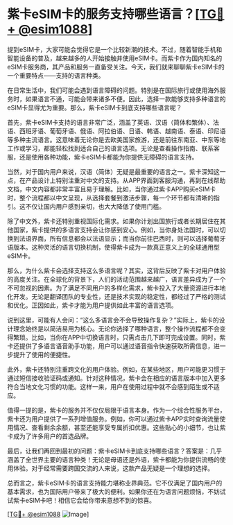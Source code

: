# 紫卡eSIM卡的服务支持哪些语言？[[TG💪+ @esim1088](https://t.me/s/esim1088)]

提到eSIM卡，大家可能会觉得它是一个比较新潮的技术。不过，随着智能手机和智能设备的普及，越来越多的人开始接触并使用eSIM卡。而紫卡作为国内知名的eSIM卡服务商，其产品和服务一直备受关注。今天，我们就来聊聊紫卡eSIM卡的一个重要特点——支持的语言种类。

在日常生活中，我们可能会遇到语言障碍的问题。特别是在国际旅行或使用海外服务时，如果语言不通，可能会带来诸多不便。因此，选择一款能够支持多种语言的eSIM卡显得尤为重要。那么，紫卡eSIM卡到底支持哪些语言呢？

首先，紫卡eSIM卡支持的语言非常广泛，涵盖了英语、汉语（简体和繁体）、法语、西班牙语、葡萄牙语、俄语、阿拉伯语、日语、韩语、越南语、泰语、印尼语等多种主流语言。这意味着无论你是去欧美国家旅游，还是前往东南亚、中东等地工作或学习，都能轻松找到适合自己的语言选项。无论是查看操作指南、联系客服，还是使用各种功能，紫卡eSIM卡都能为你提供无障碍的语言支持。

当然，对于国内用户来说，汉语（简体）无疑是最重要的语言之一。紫卡深知这一点，在产品设计上特别注重对中文的支持。从APP界面到客服沟通，再到在线帮助文档，中文内容都非常丰富且易于理解。比如，当你通过紫卡APP购买eSIM卡时，整个流程都以中文呈现，从选择套餐到激活步骤，每一个环节都有清晰的指引。这不仅让国内用户感到亲切，也大大降低了使用门槛。

除了中文外，紫卡还特别重视国际化需求。如果你计划出国旅行或者长期居住在其他国家，紫卡提供的多语言支持会让你感到安心。例如，当你身处法国时，可以切换到法语界面，所有信息都会以法语显示；而当你前往巴西时，则可以选择葡萄牙语版本。这种灵活的语言切换机制，使得紫卡成为一款真正意义上的全球通用型eSIM卡。

那么，为什么紫卡会选择支持这么多语言呢？其实，这背后反映了紫卡对用户体验的高度关注。在全球化的背景下，人们的活动范围越来越广，语言差异成为了一个不可忽视的因素。为了满足不同用户的多样化需求，紫卡投入了大量资源进行本地化开发。无论是翻译团队的专业性，还是技术实现的稳定性，都经过了严格的测试和优化。正因如此，紫卡才能为用户提供如此丰富的语言选项。

说到这里，可能有人会问：“这么多语言会不会导致操作复杂？”实际上，紫卡的设计理念始终是以简洁易用为核心。无论你选择了哪种语言，整个操作流程都不会变得繁琐。比如，当你在APP中切换语言时，只需点击几下即可完成设置。同时，紫卡还提供了多语言语音助手功能，用户可以通过语音指令快速获取所需信息，进一步提升了使用的便捷性。

此外，紫卡还特别注重跨文化的用户体验。例如，在某些地区，用户可能更习惯于通过短信接收验证码或通知。针对这种情况，紫卡会在相应的语言版本中加入更多符合当地文化习惯的功能。这样一来，用户在使用过程中就不会感到陌生或不适应。

值得一提的是，紫卡的服务并不仅仅局限于语言本身。作为一个综合性服务平台，紫卡还为用户提供了一系列增值服务。例如，你可以通过紫卡APP实时查询流量使用情况、查看剩余余额，甚至还能享受专属折扣优惠。这些贴心的小细节，也让紫卡成为了许多用户的首选品牌。

最后，让我们再回到最初的问题：紫卡eSIM卡到底支持哪些语言？答案是：几乎涵盖了全世界主要的语言种类！无论是母语还是外语，紫卡都能为你提供流畅的使用体验。对于经常需要跨国交流的人来说，这款产品无疑是一个理想的选择。

总而言之，紫卡eSIM卡的语言支持能力堪称业界典范。它不仅满足了国内用户的基本需求，也为国际用户带来了极大的便利。如果你还在为语言问题烦恼，不妨试试紫卡eSIM卡吧！相信它会给你带来意想不到的惊喜。

[[TG💪+ @esim1088](https://t.me/s/esim1088) ![Image](https://i.postimg.cc/4NQfJmqS/Snipaste-2025-05-13-00-14-12.png)]